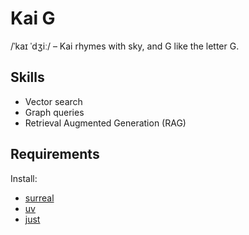 # Kai G

/ˈkaɪ ˈdʒiː/ – Kai rhymes with sky, and G like the letter G.

## Skills

- Vector search
- Graph queries
- Retrieval Augmented Generation (RAG)

## Requirements

Install:
- [surreal](https://surrealdb.com/docs/surrealdb/installation)
- [uv](https://docs.astral.sh/uv/getting-started/installation/)
- [just](https://just.systems/man/en/)
